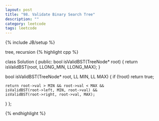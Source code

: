 ```yaml
---
layout: post
title: "98. Validate Binary Search Tree"
description: ""
category: leetcode
tags: leetcode
---
```

{% include JB/setup %}

tree, recursion
{% highlight cpp %}

class Solution {
public:
  bool isValidBST(TreeNode* root) {
    return isValidBST(root, LLONG_MIN, LLONG_MAX); 
  }

  bool isValidBST(TreeNode* root, LL MIN, LL MAX) {
    if (!root) return true;

    return root->val > MIN && root->val < MAX &&
    isValidBST(root->left, MIN, root->val) &&
    isValidBST(root->right, root->val, MAX);
  }
};

{% endhighlight %}

